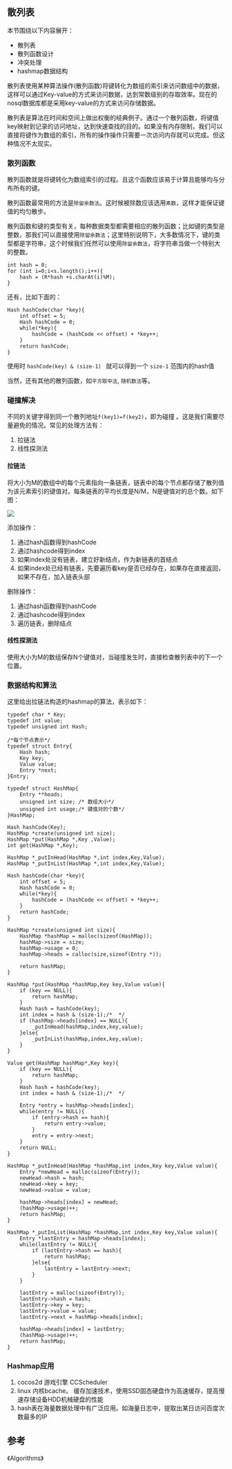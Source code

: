

## 散列表

本节围绕以下内容展开：  

* 散列表
* 散列函数设计
* 冲突处理
* hashmap数据结构


散列表使用某种算法操作(散列函数)将键转化为数组的索引来访问数组中的数据，这样可以通过Key-value的方式来访问数据，达到常数级别的存取效率。现在的nosql数据库都是采用key-value的方式来访问存储数据。

散列表是算法在时间和空间上做出权衡的经典例子。通过一个散列函数，将键值key映射到记录的访问地址，达到快速查找的目的。如果没有内存限制，我们可以直接将键作为数组的索引，所有的操作操作只需要一次访问内存就可以完成。但这种情况不太现实。


### 散列函数

散列函数就是将键转化为数组索引的过程。且这个函数应该易于计算且能够均与分布所有的键。

散列函数最常用的方法是`除留余数法`。这时候被除数应该选用`素数`，这样才能保证键值的均匀散步。

散列函数和键的类型有关，每种数据类型都需要相应的散列函数；比如键的类型是整数，那我们可以直接使用`除留余数法`；这里特别说明下，大多数情况下，键的类型都是字符串，这个时候我们任然可以使用`除留余数法`，将字符串当做一个特别大的整数。

```
int hash = 0;
for (int i=0;i<s.length();i++){
	hash = (R*hash +s.charAt(i)%M);
}
```

还有，比如下面的：

```
Hash hashCode(char *key){
	int offset = 5;
	Hash hashCode = 0;
	while(*key){
		hashCode = (hashCode << offset) + *key++;
	}
	return hashCode;		
}
```

使用时 `hashCode(key) & (size-1) ` 就可以得到一个 `size-1` 范围内的hash值


当然，还有其他的散列函数，如`平方取中法`, `随机数法`等。


### 碰撞解决

不同的关键字得到同一个散列地址` f(key1)=f(key2) `，即为碰撞 。这是我们需要尽量避免的情况。常见的处理方法有：

1. 拉链法
2. 线性探测法


#### 拉链法

将大小为M的数组中的每个元素指向一条链表，链表中的每个节点都存储了散列值为该元素索引的键值对。每条链表的平均长度是N/M，N是键值对的总个数。如下图：

![](./hashmap.png)

添加操作： 

1. 通过hash函数得到hashCode  
2. 通过hashcode得到index  
3. 如果index处没有链表，建立好新结点，作为新链表的首结点  
4. 如果index处已经有链表，先要遍历看key是否已经存在，如果存在直接返回，如果不存在，加入链表头部  


删除操作： 

1. 通过hash函数得到hashCode  
2. 通过hashcode得到index  
3. 遍历链表，删除结点  


#### 线性探测法

使用大小为M的数组保存N个键值对，当碰撞发生时，直接检查散列表中的下一个位置。


### 数据结构和算法

这里给出拉链法构造的hashmap的算法，表示如下：

```
typedef char * Key;
typedef int value;
typedef unsigned int Hash;

/*每个节点表示*/
typedef struct Entry{
	Hash hash;
	Key key;
	Value value;
	Entry *next;
}Entry;

typedef struct HashMap{
	Entry **heads;
	unsigned int size; /* 数组大小*/
	unsigned int usage;/* 键值对的个数*/
}HashMap;

Hash hashCode(Key);
HashMap *create(unsigned int size);
HashMap *put(HashMap *,Key ,Value);
int get(HashMap *,Key);

HashMap *_putInHead(HashMap *,int index,Key,Value);
HashMap *_putInList(HashMap *,int index,Key,Value);

Hash hashCode(char *key){
	int offset = 5;
	Hash hashCode = 0;
	while(*key){
		hashCode = (hashCode << offset) + *key++;
	}
	return hashCode;		
}

HashMap *create(unsigned int size){
	HashMap *hashMap = malloc(sizeof(HashMap));
	hashMap->size = size;
	hashMap->usage = 0;
	hashMap->heads = calloc(size,sizeof(Entry *));

	return hashMap;
}

HashMap *put(HashMap *hashMap,Key key,Value value){
	if (key == NULL){
		return hashMap;
	}
	Hash hash = hashCode(key);
	int index = hash & (size-1);/*  */
	if (hashMap->heads[index] == NULL){
		_putInHead(hashMap,index,key,value);
	}else{
		_putInList(hashMap,index,key,value);
	}
}

Value get(HashMap hashMap*,Key key){
	if (key == NULL){
		return hashMap;
	}
	Hash hash = hashCode(key);
	int index = hash & (size-1);/*  */

	Entry *entry = hashMap->heads[index];
	while(entry != NULL){
		if (entry->hash == hash){
			return entry->value;
		}
		entry = entry->next;
	}
	return NULL;
}

HashMap *_putInHead(HashMap *hashMap,int index,Key key,Value value){
	Entry *newHead = malloc(sizeof(Entry));
	newHead->hash = hash;
	newHead->key = key;
	newHead->value = value;

	hashMap->heads[index] = newHead;
	(hashMap->usage)++;
	return hashMap;
}

HashMap *_putInList(HashMap *hashMap,int index,Key key,Value value){
	Entry *lastEntry = hashMap->heads[index];
	while(lastEntry != NULL){
		if (lastEntry->hash == hash){
			return hashMap;
		}else{
			lastEntry = lastEntry->next;
		}
	}

	lastEntry = malloc(sizeof(Entry));
	lastEntry->hash = hash;
	lastEntry->key = key;
	lastEntry->value = value;
	lastEntry->next = hashMap->heads[index];

	hashMap->heads[index] = lastEntry;
	(hashMap->usage)++;
	return hashMap;
}

```


### Hashmap应用

1.  cocos2d 游戏引擎  CCScheduler  
2.  linux 内核bcache。 缓存加速技术，使用SSD固态硬盘作为高速缓存，提高慢速存储设备HDD机械硬盘的性能
3. hash表在海量数据处理中有广泛应用。如海量日志中，提取出某日访问百度次数最多的IP


## 参考

《Algorithms》







